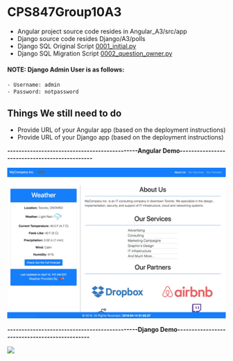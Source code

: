 # CPS847Group10A3

- Angular project source code resides in Angular_A3/src/app
- Django source code resides Django/A3/polls
- Django SQL Original Script [0001_initial.py](https://github.com/AlisikanderAhmed/CPS847-Group10-A3/blob/master/Django_A3/polls/migrations/0001_initial.py)
- Django SQL Migration Script [0002_question_owner.py](https://github.com/AlisikanderAhmed/CPS847-Group10-A3/blob/master/Django_A3/polls/migrations/0002_question_owner.py)

#### NOTE: Django Admin User is as follows:
    - Username: admin
    - Password: notpassword

## Things We still need to do
- Provide URL of your Angular app (based on the deployment instructions)
- Provide URL of your Django app (based on the deployment instructions)

**----------------------------------------------Angular Demo----------------------------------------------**

![Alt text](https://github.com/AlisikanderAhmed/CPS847-Group10-A3/blob/master/Angular_A3/Images/AngularDemo.jpg)

**----------------------------------------------Django Demo----------------------------------------------**

<a href="https://github.com/AlisikanderAhmed/CPS847-Group10-A3/blob/master/Django_A3/Images/DjangoDemo.gif"><img src="https://github.com/AlisikanderAhmed/CPS847-Group10-A3/blob/master/Django_A3/Images/DjangoDemo.gif"></a>
